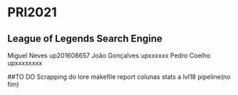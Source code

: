 # PRI2021

## League of Legends Search Engine


Miguel Neves up201608657
João Gonçalves upxxxxxx
Pedro Coelho upxxxxxxxx


##TO DO
Scrapping do lore
makefile 
report
colunas stats a lvl18 
pipeline(no fim) 
